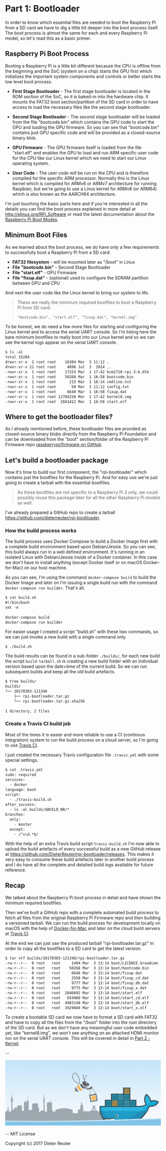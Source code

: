 
# Part 1: Bootloader

In order to know which essential files are needed to boot the Raspberry Pi from a SD card we have to dig a little bit deeper into the boot process itself. The boot process is almost the same for each and every Raspberry Pi model, so let's read this as a basic primer.


## Raspberry Pi Boot Process

Booting a Raspberry Pi is a little bit different because the CPU is offline from the beginning and the SoC (system on a chip) starts the GPU first which initializes the important system components and controls or better starts the low level boot process.

* **First Stage Bootloader** -
The first stage bootloader is located in the ROM section of the SoC, so it is baked-in into the hardware chip. It mounts the FAT32 boot section/partition of the SD card in order to have access to load the necessary files like the second stage bootloader.

* **Second Stage Bootloader** -
The second stage bootloader will be loaded from the file "bootcode.bin" which contains the GPU code to start the GPU and loading the GPU firmware. So you can see that "bootcode.bin" contains just GPU specific code and will be provided as a closed-source binary blob.

* **GPU Firmware** -
The GPU firmware itself is loaded from the file "start.elf" and enables the GPU to load and run ARM specific user code for the CPU like our Linux kernel which we need to start our Linux operating system.

* **User Code** -
The user code will be run on the CPU and is therefore compiled for the specific ARM processor. Normally this is the Linux kernel which is compiled for ARMv6 or ARMv7 architecture for running Raspbian, but we're going to use a Linux kernel for ARMv8 (or ARM64) which is also known as the AARCH64 architecture.

I'm just touching the basic parts here and if you're interested in all the details you can find the boot process explained in more detail at http://elinux.org/RPi_Software or read the latest documentation about the [Raspberry Pi Boot Modes](https://www.raspberrypi.org/documentation/hardware/raspberrypi/bootmodes/).


## Minimum Boot Files

As we learned about the boot process, we do have only a few requirements to successfully boot a Raspberry Pi from a SD card:

* **FAT32 filesystem** -
will be mounted later as "/boot" in Linux
* **File "bootcode.bin"** - Second Stage Bootloader
* **File "start.elf"** - GPU Firmware
* **File "fixup.dat"** - (optional) used to configure the SDRAM partition between GPU and CPU

And next the user code like the Linux kernel to bring our system to life.

> These are really the minimum required bootfiles to boot a Raspberry Pi from SD card:

>     "bootcode.bin", "start.elf", "fixup.dat", "kernel.img"

To be honest, we do need a few more files for starting and configuring the Linux kernel and to access the serial UART console. So I'm listing here the bare minimum bootfiles to really boot into our Linux kernel and so we can see the kernel logs appear on the serial UART console.
```
$ ls -al
total 15284
drwxr-xr-x  2 root root    16384 Mar  3 11:12 .
drwxr-xr-x 21 root root     4096 Jul  3  2014 ..
-rwxr-xr-x  1 root root    17253 Mar  1 17:42 bcm2710-rpi-3-b.dtb
-rwxr-xr-x  1 root root    50268 Mar  1 16:58 bootcode.bin
-rwxr-xr-x  1 root root      215 Mar  1 18:14 cmdline.txt
-rwxr-xr-x  1 root root       50 Mar  3 11:12 config.txt
-rwxr-xr-x  1 root root     6640 Mar  1 16:58 fixup.dat
-rwxr-xr-x  1 root root 12704256 Mar  1 17:42 kernel8.img
-rwxr-xr-x  1 root root  2841412 Mar  1 16:58 start.elf
```


## Where to get the bootloader files?

As I already mentioned before, these bootloader files are provided as closed-source binary blobs directly from the Raspberry Pi Foundation and can be downloaded from the "boot" section/folder of the Raspberry Pi Firmware repo [raspberrypi/firmware on GitHub](https://github.com/raspberrypi/firmware/tree/master/boot).


## Let's build a bootloader package

Now it's time to build our first component, the "rpi-bootloader" which contains just the bootfiles for the Raspberry Pi. And for easy use we're just going to create a tarball with the essential bootfiles.
> As these bootfiles are not specific to a Raspberry Pi 3 only, we could possibly reuse this package later for all the other Raspberry Pi models as well.

I've already prepared a GitHub repo to create a tarball https://github.com/dieterreuter/rpi-bootloader.


### How the build process works

The build process uses Docker Compose to build a Docker Image first with a complete build environment based upon Debian/Jessie. So you can see, this build always run in a well defined environment. It's running in an isolated Linux with Debian/Jessie inside of a Docker container. In this case we don't have to install anything (except Docker itself or on macOS Docker-for-Mac) on our host machine.

As you can see, I'm using the command `docker-compose build` to build the Docker Image and later on I'm issuing a single build run with the command `docker-compose run builder`. That's all.
```
$ cat build.sh
#!/bin/bash
set -e

docker-compose build
docker-compose run builder
```

For easier usage I created a script "build.sh" with these two commands, so we can just invoke a new build with a single command only.
```
$ ./build.sh
```

The build results can be found in a sub-folder `./builds/`, for each new build the script `build-tarball.sh` is creating a new build folder with an individual version based upon the date+time of the current build. So we can run subsequent builds and keep all the old build artefacts.
```
$ tree builds/
builds/
└── 20170303-121340
    ├── rpi-bootloader.tar.gz
    └── rpi-bootloader.tar.gz.sha256

1 directory, 2 files
```


### Create a Travis CI build job

Most of the times it is easier and more reliable to use a CI (continous integration) system to run the build process on a cloud server, so I'm going to use [Travis CI](https://travis-ci.org).

I just created the necessary Travis configuration file `.travis.yml` with some special settings.
```
$ cat .travis.yml
sudo: required
services:
  - docker
language: bash
script:
  - ./travis-build.sh
after_success:
  - ls -al builds/$BUILD_NR/*
branches:
  only:
    - master
  except:
    - /^v\d.*$/
```

With the help of an extra Travis build script `travis-build.sh` I'm now able to upload the build artefacts of every successful build as a new GitHub release at https://github.com/DieterReuter/rpi-bootloader/releases. This makes it very easy to consume these build artefacts later in another build process and I do have all the complete and detailed build logs available for future reference.


## Recap

We talked about the Raspberry Pi boot process in detail and have shown the minimum required bootfiles.

Then we've built a GitHub repo with a complete automated build process to fetch all files from the original Raspberry Pi Firmware repo and then building a versioned tarball. We can run the build process for development locally on macOS with the help of [Docker-for-Mac](https://docs.docker.com/docker-for-mac/) and later on the cloud build servers at [Travis CI](https://travis-ci.org).

At the end we can just use the produced tarball "rpi-bootloader.tar.gz" in order to copy all the bootfiles to a SD card to get the latest version.

```
$ tar vtf builds/20170303-121340/rpi-bootloader.tar.gz
-rw-r--r--  0 root   root     1494 Mar  3 13:14 boot/LICENCE.broadcom
-rw-r--r--  0 root   root    50268 Mar  3 13:14 boot/bootcode.bin
-rw-r--r--  0 root   root     6646 Mar  3 13:14 boot/fixup.dat
-rw-r--r--  0 root   root     2558 Mar  3 13:14 boot/fixup_cd.dat
-rw-r--r--  0 root   root     9777 Mar  3 13:14 boot/fixup_db.dat
-rw-r--r--  0 root   root     9775 Mar  3 13:14 boot/fixup_x.dat
-rw-r--r--  0 root   root  2846692 Mar  3 13:14 boot/start.elf
-rw-r--r--  0 root   root   654980 Mar  3 13:14 boot/start_cd.elf
-rw-r--r--  0 root   root  4983140 Mar  3 13:14 boot/start_db.elf
-rw-r--r--  0 root   root  3929604 Mar  3 13:14 boot/start_x.elf
```

To create a bootable SD card we now have to format a SD card with FAT32 and have to copy all the files from the "/boot" folder into the root directory of the SD card. But as we don't have any meaningful user code embedded yet, like "kernel8.img", we won't see anything on an attached HDMI monitor nor on the serial UART console. This will be covered in detail in [Part 2 - Kernel](part2-kernel.md).

--

![bee42-logo.jpg](/images/bee42-logo.jpg)

--
MIT License

Copyright (c) 2017 Dieter Reuter
